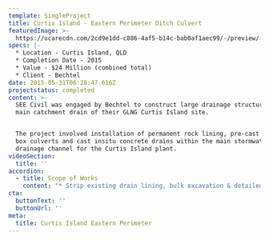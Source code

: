 ```yaml
---
template: SingleProject
title: Curtis Island - Eastern Perimeter Ditch Culvert
featuredImage: >-
  https://ucarecdn.com/2cd9e1dd-c886-4af5-b14c-bab0af1aec99/-/preview/-/enhance/50/
specs: |-
  * Location - Curtis Island, QLD
  * Completion Date - 2015
  * Value - $24 Million (combined total)
  * Client - Bechtel
date: 2015-05-31T06:28:47.616Z
projectstatus: completed
content: >-
  SEE Civil was engaged by Bechtel to construct large drainage structures in the
  main catchment drain of their GLNG Curtis Island site. 


  The project involved installation of permanent rock lining, pre-cast concrete
  box culverts and cast insitu concrete drains within the main stormwater
  drainage channel for the Curtis Island plant.
videoSection:
  title: ''
accordion:
  - title: Scope of Works
    content: "* Strip existing drain lining, bulk excavation & detailed excavation of the main drain catchment on the Curtis Island GLNG Site - the East Perimeter Ditch\r\n* Supply & installation of permanent rock drain lining\r\n* Installation of pre-cast concrete box culverts\r\n* Load, haul & placement of select fill as backfill around box culverts & bulk earthworks from insitu fill sources on the GLNG site\r\n* Awarded extension package in 2014 for extension of pre-cast culverts by cast insitu construction of twin 2.1m x 2.1m x 125m culverts.  Earthworks to culvert extension following on from initial load, haul, place earthworks\r\n* Construction of cast insitu aprons, wingwalls and headwalls\r\n* Final trimming of pavements & road surfacing works to permanent roads\r\n* Mobilisation & demobilisation of all personnel, equipment & temporary facilities\r\n* Design, furnish & installation of all temporary roads, access ramps, pads & platforms\r\n* Load, haul, place & install two 2.1m x 2.1m x 244.80m precast box culvert sections & bases\r\n* Over 135,000m2 of surfacing including placement of 6500Tonnes of asphalt to roads within live gas plant. All surfacing material including asphalt barged from batch plant on mainland\r\n* Drilling of piers for Lighting and camera Poles & Predrill for Armco Guardrail installation\r\n* SEE Civil has also provided the client with 45T Excavator specialised  XC40 Xcentric Ripper ripper for rock excavation, much of which has been in confined excavation areas"
cta:
  buttonText: ''
  buttonUrl: ''
meta:
  title: Curtis Island Eastern Perimeter
---
```


